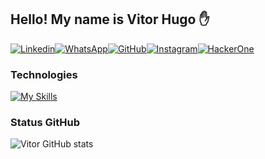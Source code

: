 <h2>Hello! My name is Vitor Hugo ✋</h2>

[![Linkedin](https://img.shields.io/badge/LinkedIn-0077B5?style=for-the-badge&logo=linkedin&logoColor=white)](https://www.linkedin.com/in/vitorhugoserondefraga/)[![WhatsApp](https://img.shields.io/badge/WhatsApp-25D366?style=for-the-badge&logo=whatsapp&logoColor=white)](https://wa.me/5551992056008)[![GitHub](https://img.shields.io/badge/GitHub-100000?style=for-the-badge&logo=github&logoColor=white)](https://github.com/VitorHugoSF)[![Instagram](https://img.shields.io/badge/Instagram-E4405F?style=for-the-badge&logo=instagram&logoColor=white)](https://www.instagram.com/vitoorhugoo22/)[![HackerOne](https://img.shields.io/badge/HackerOne-494649.svg?style=for-the-badge&logo=HackerOne&logoColor=white)](##)

<h3>Technologies</h3>

[![My Skills](https://skillicons.dev/icons?i=js,html,css,php,py)](https://skillicons.dev)

<h3>Status GitHub</h3>

![Vitor GitHub stats](https://github-readme-stats.vercel.app/api?username=VitorHugoSF&show_icons=true&theme=radical)
